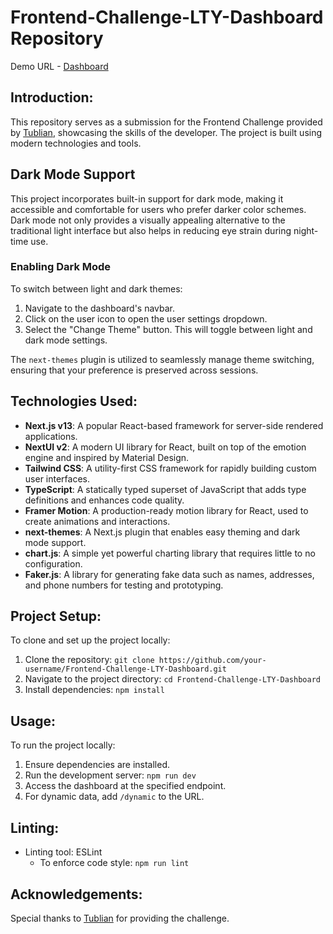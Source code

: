 # Frontend-Challenge-LTY-Dashboard Repository

Demo URL - [Dashboard](https://frontend-challenge-lty-dashboard.vercel.app/)

## Introduction:

This repository serves as a submission for the Frontend Challenge provided by [Tublian](https://github.com/Tublian), showcasing the skills of the developer. The project is built using modern technologies and tools.

## Dark Mode Support

This project incorporates built-in support for dark mode, making it accessible and comfortable for users who prefer darker color schemes. Dark mode not only provides a visually appealing alternative to the traditional light interface but also helps in reducing eye strain during night-time use.

### Enabling Dark Mode

To switch between light and dark themes:

1. Navigate to the dashboard's navbar.
2. Click on the user icon to open the user settings dropdown.
3. Select the "Change Theme" button. This will toggle between light and dark mode settings.

The `next-themes` plugin is utilized to seamlessly manage theme switching, ensuring that your preference is preserved across sessions.

## Technologies Used:

- **Next.js v13**: A popular React-based framework for server-side rendered applications.
- **NextUI v2**: A modern UI library for React, built on top of the emotion engine and inspired by Material Design.
- **Tailwind CSS**: A utility-first CSS framework for rapidly building custom user interfaces.
- **TypeScript**: A statically typed superset of JavaScript that adds type definitions and enhances code quality.
- **Framer Motion**: A production-ready motion library for React, used to create animations and interactions.
- **next-themes**: A Next.js plugin that enables easy theming and dark mode support.
- **chart.js**: A simple yet powerful charting library that requires little to no configuration.
- **Faker.js**: A library for generating fake data such as names, addresses, and phone numbers for testing and prototyping.

## Project Setup:

To clone and set up the project locally:

1. Clone the repository: `git clone https://github.com/your-username/Frontend-Challenge-LTY-Dashboard.git`
2. Navigate to the project directory: `cd Frontend-Challenge-LTY-Dashboard`
3. Install dependencies: `npm install`

## Usage:

To run the project locally:

1. Ensure dependencies are installed.
2. Run the development server: `npm run dev`
3. Access the dashboard at the specified endpoint.
4. For dynamic data, add `/dynamic` to the URL.

## Linting:

- Linting tool: ESLint
  - To enforce code style: `npm run lint`

## Acknowledgements:

Special thanks to [Tublian](https://github.com/Tublian) for providing the challenge.

